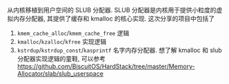 从内核移植到用户空间的 SLUB 分配器. SLUB 分配器是内核用于提供小粒度的虚拟内存分配器, 其提供了缓存和 kmalloc 的核心实现. 这次分享的项目中包括了
1) `kmem_cache_alloc`/`kmem_cache_free` 逻辑
2) `kmalloc`/`kzalloc`/`kfree` 实现逻辑
3) `kstrdup`/`kstrdup_const`/`kasprintf` 名字内存分配器. 想了解 kmalloc 和 slub 分配器实现逻辑的童鞋, 可以参考 https://github.com/BiscuitOS/HardStack/tree/master/Memory-Allocator/slab/slub_userspace

